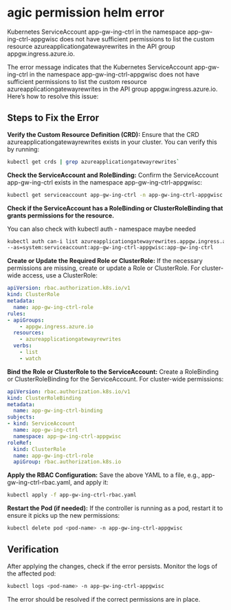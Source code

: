 # agic permission helm error
Kubernetes ServiceAccount app-gw-ing-ctrl in the namespace app-gw-ing-ctrl-appgwisc does not have sufficient permissions to list the custom resource azureapplicationgatewayrewrites in the API group appgw.ingress.azure.io.

The error message indicates that the Kubernetes ServiceAccount app-gw-ing-ctrl in the namespace app-gw-ing-ctrl-appgwisc does not have sufficient permissions to list the custom resource azureapplicationgatewayrewrites in the API group appgw.ingress.azure.io. Here’s how to resolve this issue:

## Steps to Fix the Error

**Verify the Custom Resource Definition (CRD):**
Ensure that the CRD azureapplicationgatewayrewrites exists in your cluster. You can verify this by running:

```bash
kubectl get crds | grep azureapplicationgatewayrewrites`
```

**Check the ServiceAccount and RoleBinding:**
Confirm the ServiceAccount app-gw-ing-ctrl exists in the namespace app-gw-ing-ctrl-appgwisc:

```bash
kubectl get serviceaccount app-gw-ing-ctrl -n app-gw-ing-ctrl-appgwisc
```

**Check if the ServiceAccount has a RoleBinding or ClusterRoleBinding that grants permissions for the resource.**

You can also check with kubectl auth - namespace maybe needed

```bash
kubectl auth can-i list azureapplicationgatewayrewrites.appgw.ingress.azure.io \
--as=system:serviceaccount:app-gw-ing-ctrl-appgwisc:app-gw-ing-ctrl
```

**Create or Update the Required Role or ClusterRole:**
If the necessary permissions are missing, create or update a Role or ClusterRole. For cluster-wide access, use a ClusterRole:

```yaml
apiVersion: rbac.authorization.k8s.io/v1
kind: ClusterRole
metadata:
  name: app-gw-ing-ctrl-role
rules:
- apiGroups:
    - appgw.ingress.azure.io
  resources:
    - azureapplicationgatewayrewrites
  verbs:
    - list
    - watch
```

**Bind the Role or ClusterRole to the ServiceAccount:**
Create a RoleBinding or ClusterRoleBinding for the ServiceAccount. For cluster-wide permissions:

```yaml
apiVersion: rbac.authorization.k8s.io/v1
kind: ClusterRoleBinding
metadata:
  name: app-gw-ing-ctrl-binding
subjects:
- kind: ServiceAccount
  name: app-gw-ing-ctrl
  namespace: app-gw-ing-ctrl-appgwisc
roleRef:
  kind: ClusterRole
  name: app-gw-ing-ctrl-role
  apiGroup: rbac.authorization.k8s.io
```

**Apply the RBAC Configuration:**
Save the above YAML to a file, e.g., app-gw-ing-ctrl-rbac.yaml, and apply it:

```bash
kubectl apply -f app-gw-ing-ctrl-rbac.yaml
```

**Restart the Pod (if needed):**
If the controller is running as a pod, restart it to ensure it picks up the new permissions:

```bash
kubectl delete pod <pod-name> -n app-gw-ing-ctrl-appgwisc
```


## Verification

After applying the changes, check if the error persists. Monitor the logs of the affected pod:

```bash
kubectl logs <pod-name> -n app-gw-ing-ctrl-appgwisc
```

The error should be resolved if the correct permissions are in place.
